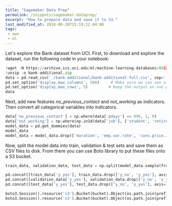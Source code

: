 ```yaml
---
title: "Sagemaker Data Prep"
permalink: /snippets/sagemaker-dataprep/
excerpt: "How to prepare data and save it to S3."
last_modified_at: 2018-08-20T15:19:22-04:00
tags:
 - aws
 - ml
---
```

Let's explore the Bank dataset from UCI. First, to download and explore the dataset, run the following code in your notebook:

```python
!wget -N https://archive.ics.uci.edu/ml/machine-learning-databases/00222/bank-additional.zip
!unzip -o bank-additional.zip
data = pd.read_csv('./bank-additional/bank-additional-full.csv', sep=';')
pd.set_option('display.max_columns', 500)     # Make sure we can see all of the columns
pd.set_option('display.max_rows', 5)         # Keep the output on one page
data
```

Next, add new features *no_previous_contact* and *not_working* as indicators. Then convert all categorical variables into indicators.

```python
data['no_previous_contact'] = np.where(data['pdays'] == 999, 1, 0)                                 # Indicator variable to capture when pdays takes a value of 999
data['not_working'] = np.where(np.in1d(data['job'], ['student', 'retired', 'unemployed']), 1, 0)   # Indicator for individuals not actively employed
model_data = pd.get_dummies(data)                                                                  # Convert categorical variables to sets of indicators
model_data
model_data = model_data.drop(['duration', 'emp.var.rate', 'cons.price.idx', 'cons.conf.idx', 'euribor3m', 'nr.employed'], axis=1)
```
Now, split the model data into train, validation & test sets and save them as CSV files to disk. From there you can use Boto library to put these files onto a S3 bucket.

```python
train_data, validation_data, test_data = np.split(model_data.sample(frac=1, random_state=1729), [int(0.7 * len(model_data)), int(0.9*len(model_data))])  

pd.concat([train_data['y_yes'], train_data.drop(['y_no', 'y_yes'], axis=1)], axis=1).to_csv('train.csv', index=False, header=False)
pd.concat([validation_data['y_yes'], validation_data.drop(['y_no', 'y_yes'], axis=1)], axis=1).to_csv('validation.csv', index=False, header=False)
pd.concat([test_data['y_yes'], test_data.drop(['y_no', 'y_yes'], axis=1)], axis=1).to_csv('test.csv', index=False, header=False)

boto3.Session().resource('s3').Bucket(bucket).Object(os.path.join(prefix, 'train/train.csv')).upload_file('train.csv')
boto3.Session().resource('s3').Bucket(bucket).Object(os.path.join(prefix, 'validation/validation.csv')).upload_file('validation.csv')
```
